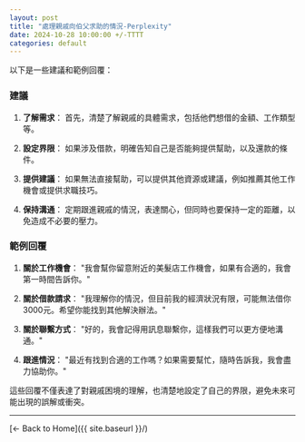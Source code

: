 ```yaml
---
layout: post
title: "處理親戚向伯父求助的情況-Perplexity"
date: 2024-10-28 10:00:00 +/-TTTT
categories: default
---
```


<!-- 處理親戚向伯父求助的情況，可以從幾個方面考慮，特別是當涉及到借款和工作機會時。 -->
以下是一些建議和範例回覆：

### 建議

1. **了解需求**：
首先，清楚了解親戚的具體需求，包括他們想借的金額、工作類型等。

2. **設定界限**：
如果涉及借款，明確告知自己是否能夠提供幫助，以及還款的條件。

3. **提供建議**：
如果無法直接幫助，可以提供其他資源或建議，例如推薦其他工作機會或提供求職技巧。

4. **保持溝通**：
定期跟進親戚的情況，表達關心，但同時也要保持一定的距離，以免造成不必要的壓力。

### 範例回覆

1. **關於工作機會**：
"我會幫你留意附近的美髮店工作機會，如果有合適的，我會第一時間告訴你。"

2. **關於借款請求**：
"我理解你的情況，但目前我的經濟狀況有限，可能無法借你3000元。希望你能找到其他解決辦法。"

3. **關於聯繫方式**：
"好的，我會記得用訊息聯繫你，這樣我們可以更方便地溝通。"

4. **跟進情況**：
"最近有找到合適的工作嗎？如果需要幫忙，隨時告訴我，我會盡力協助你。"

這些回覆不僅表達了對親戚困境的理解，也清楚地設定了自己的界限，避免未來可能出現的誤解或衝突。

---
[← Back to Home]({{ site.baseurl }}/)
